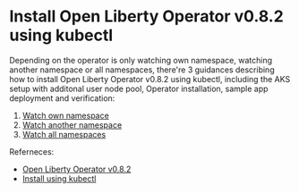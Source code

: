 # Install Open Liberty Operator v0.8.2 using kubectl

Depending on the operator is only watching own namespace, watching another namespace or all namespaces, there're 3 guidances describing how to install Open Liberty Operator v0.8.2 using kubectl, including the AKS setup with additonal user node pool, Operator installation, sample app deployment and verification:

1. [Watch own namespace](./watch-own-namespace.md)
1. [Watch another namespace](./watch-another-namespace.md)
1. [Watch all namespaces](./watch-all-namespaces.md)

Referneces:

* [Open Liberty Operator v0.8.2](https://github.com/OpenLiberty/open-liberty-operator/tree/main/deploy/releases/0.8.2)
* [Install using kubectl](https://github.com/OpenLiberty/open-liberty-operator/tree/main/deploy/releases/0.8.2/kubectl)

